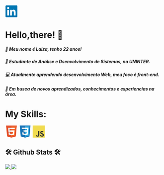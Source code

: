 

<!--
**laizahpimentel/laizahpimentel** is a ✨ _special_ ✨ repository because its `README.md` (this file) appears on your GitHub profile.

Here are some ideas to get you started:

- 🔭 I’m currently working on ...
- 🌱 I’m currently learning ...
- 👯 I’m looking to collaborate on ...
- 🤔 I’m looking for help with ...
- 💬 Ask me about ...
- 📫 How to reach me: ...
- 😄 Pronouns: ...
- ⚡ Fun fact: ...
-->
<a href="https://www.linkedin.com/in/la%C3%ADza-honorato-pimentel-320656140/" target="_blank">
  <img align="center" alt="laiza-linkedin" heigth="50" width="40" src="https://raw.githubusercontent.com/devicons/devicon/master/icons/linkedin/linkedin-original.svg"
     style="max-width:100%;">
  
  </a>
  
  # Hello,there! :vulcan_salute:
  ##### :rainbow: Meu nome é Laiza, tenho 22 anos!
  #####  :purple_heart: Estudante de Análise e Dsenvolvimento de Sistemas, na UNINTER.
  ##### :computer: Atualmente aprendendo desenvolvimento Web, meu foco é front-end. 
  #####  :dart: Em busca de novos aprendizados, conhecimentos e experiencias na área.
  
  # My Skills:
  <img src="https://raw.githubusercontent.com/devicons/devicon/master/icons/html5/html5-original.svg" alt="rails" width="40" heigth="40" style="max-width:100%;"></img>
  <img src="https://raw.githubusercontent.com/devicons/devicon/master/icons/css3/css3-original.svg" alt="rails" width="40" heigth="40" style="max-width:100%;"></mg>
  <img src="https://raw.githubusercontent.com/devicons/devicon/master/icons/javascript/javascript-original.svg" width="40" heigth="40" style="max-width:100%;"></img>

 ## :hammer_and_wrench: Github Stats :hammer_and_wrench: 
<div>
  <a href="https://github.com/laizahpimentel">
  <img height="180em" src="https://github-readme-stats-eight-theta.vercel.app/api?username=laizahpimentel&show_icons=true&theme=radical&include_all_commits=true&count_private=true"/>
  <img height="100em" src="https://github-readme-stats-eight-theta.vercel.app/api/top-langs/?username=laizahpimentel&layout=compact&langs_count=8&theme=radical"/>
<div>

